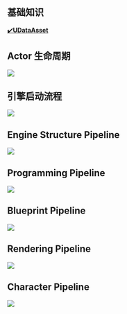 
## 基础知识

[✔️**UDataAsset**](https://github.com/HushengStudent/myUnreal/blob/main/Doc/Basics/basic_info_udataasset/basic_info_udataasset.md)

## Actor 生命周期

![](https://github.com/HushengStudent/myUnreal/blob/main/Doc/Basics/basic_knowledge/actorlifecycle1.png?raw=true)

## 引擎启动流程

![](https://github.com/HushengStudent/myUnreal/blob/main/Doc/Basics/basic_knowledge/engine.png?raw=true)

## Engine Structure Pipeline

![](https://github.com/HushengStudent/myUnreal/blob/main/Doc/Basics/basic_knowledge/engine_structure_pipeline.jpg?raw=true)

## Programming Pipeline

![](https://github.com/HushengStudent/myUnreal/blob/main/Doc/Basics/basic_knowledge/programming_pipeline.jpg?raw=true)

## Blueprint Pipeline

![](https://github.com/HushengStudent/myUnreal/blob/main/Doc/Basics/basic_knowledge/blueprint_pipeline.jpg?raw=true)

## Rendering Pipeline

![](https://github.com/HushengStudent/myUnreal/blob/main/Doc/Basics/basic_knowledge/rendering_pipeline.jpg?raw=true)

## Character Pipeline

![](https://github.com/HushengStudent/myUnreal/blob/main/Doc/Basics/basic_knowledge/character_pipeline.jpg?raw=true)
